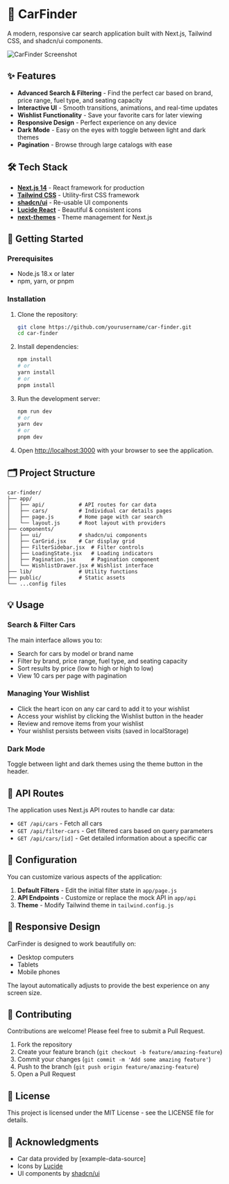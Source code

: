 # 🚗 CarFinder

A modern, responsive car search application built with Next.js, Tailwind CSS, and shadcn/ui components.

![CarFinder Screenshot](https://via.placeholder.com/800x400)

## ✨ Features

- **Advanced Search & Filtering** - Find the perfect car based on brand, price range, fuel type, and seating capacity
- **Interactive UI** - Smooth transitions, animations, and real-time updates
- **Wishlist Functionality** - Save your favorite cars for later viewing
- **Responsive Design** - Perfect experience on any device
- **Dark Mode** - Easy on the eyes with toggle between light and dark themes
- **Pagination** - Browse through large catalogs with ease

## 🛠️ Tech Stack

- **[Next.js 14](https://nextjs.org/)** - React framework for production
- **[Tailwind CSS](https://tailwindcss.com/)** - Utility-first CSS framework
- **[shadcn/ui](https://ui.shadcn.com/)** - Re-usable UI components
- **[Lucide React](https://lucide.dev/)** - Beautiful & consistent icons
- **[next-themes](https://github.com/pacocoursey/next-themes)** - Theme management for Next.js

## 🚀 Getting Started

### Prerequisites

- Node.js 18.x or later
- npm, yarn, or pnpm

### Installation

1. Clone the repository:
   ```bash
   git clone https://github.com/yourusername/car-finder.git
   cd car-finder
   ```

2. Install dependencies:
   ```bash
   npm install
   # or
   yarn install
   # or
   pnpm install
   ```

3. Run the development server:
   ```bash
   npm run dev
   # or
   yarn dev
   # or
   pnpm dev
   ```

4. Open [http://localhost:3000](http://localhost:3000) with your browser to see the application.

## 🗂️ Project Structure

```
car-finder/
├── app/
│   ├── api/           # API routes for car data
│   ├── cars/          # Individual car details pages
│   ├── page.js        # Home page with car search
│   └── layout.js      # Root layout with providers
├── components/
│   ├── ui/            # shadcn/ui components
│   ├── CarGrid.jsx    # Car display grid
│   ├── FilterSidebar.jsx  # Filter controls
│   ├── LoadingState.jsx   # Loading indicators
│   ├── Pagination.jsx     # Pagination component
│   └── WishlistDrawer.jsx # Wishlist interface
├── lib/               # Utility functions
├── public/            # Static assets
└── ...config files
```

## 💡 Usage

### Search & Filter Cars

The main interface allows you to:
- Search for cars by model or brand name
- Filter by brand, price range, fuel type, and seating capacity
- Sort results by price (low to high or high to low)
- View 10 cars per page with pagination

### Managing Your Wishlist

- Click the heart icon on any car card to add it to your wishlist
- Access your wishlist by clicking the Wishlist button in the header
- Review and remove items from your wishlist
- Your wishlist persists between visits (saved in localStorage)

### Dark Mode

Toggle between light and dark themes using the theme button in the header.

## 🧩 API Routes

The application uses Next.js API routes to handle car data:

- `GET /api/cars` - Fetch all cars
- `GET /api/filter-cars` - Get filtered cars based on query parameters
- `GET /api/cars/[id]` - Get detailed information about a specific car

## 🔧 Configuration

You can customize various aspects of the application:

1. **Default Filters** - Edit the initial filter state in `app/page.js`
2. **API Endpoints** - Customize or replace the mock API in `app/api`
3. **Theme** - Modify Tailwind theme in `tailwind.config.js`

## 📱 Responsive Design

CarFinder is designed to work beautifully on:
- Desktop computers
- Tablets
- Mobile phones

The layout automatically adjusts to provide the best experience on any screen size.

## 🤝 Contributing

Contributions are welcome! Please feel free to submit a Pull Request.

1. Fork the repository
2. Create your feature branch (`git checkout -b feature/amazing-feature`)
3. Commit your changes (`git commit -m 'Add some amazing feature'`)
4. Push to the branch (`git push origin feature/amazing-feature`)
5. Open a Pull Request

## 📄 License

This project is licensed under the MIT License - see the LICENSE file for details.

## 🙏 Acknowledgments

- Car data provided by [example-data-source]
- Icons by [Lucide](https://lucide.dev/)
- UI components by [shadcn/ui](https://ui.shadcn.com/)

